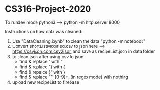 # CS316-Project-2020

To rundev mode python3 -->  python -m http.server 8000

Instructions on how data was cleaned:
1. Use "DataCleaning.ipynb" to clean the data "python -m notebook"
2. Convert shortListModified.csv to json here --> https://csvjson.com/csv2json and save as recipeList.json in data folder
3. to clean json after using csv to json
    - find & replace ' with "
    - find & replace "{ with {
    - find & repalce }" with }
    - find & replace "": [0-9]+, (in regex mode) with nothing
4. upload new recipeList to firebase